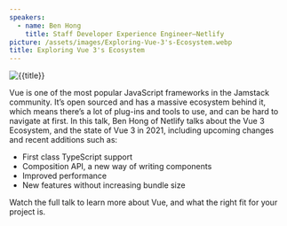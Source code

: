 ```yaml
---
speakers:
  - name: Ben Hong
    title: Staff Developer Experience Engineer—Netlify
picture: /assets/images/Exploring-Vue-3's-Ecosystem.webp
title: Exploring Vue 3's Ecosystem
---
```




![{{title}}]({{picture}})

Vue is one of the most popular JavaScript frameworks in the Jamstack community. It’s open sourced and has a massive ecosystem behind it, which means there’s a lot of plug-ins and tools to use, and can be hard to navigate at first. In this talk, Ben Hong of Netlify talks about the Vue 3 Ecosystem, and the state of Vue 3 in 2021, including upcoming changes and recent additions such as: 

- First class TypeScript support 
- Composition API, a new way of writing components
- Improved performance
- New features without increasing bundle size 

Watch the full talk to learn more about Vue, and what the right fit for your project is.